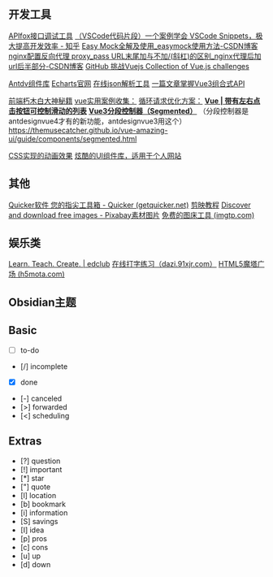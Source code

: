 ## 开发工具
[APIfox接口调试工具](https://app.apifox.com/main)
[（VSCode代码片段）一个案例学会 VSCode Snippets，极大提高开发效率 - 知乎](https://zhuanlan.zhihu.com/p/457062272)
[Easy Mock全解及使用_easymock使用方法-CSDN博客](https://blog.csdn.net/w1418899532/article/details/91951603)
[nginx配置反向代理 proxy_pass URL末尾加与不加/(斜杠)的区别_nginx代理后加url后半部分-CSDN博客](https://blog.csdn.net/willingtolove/article/details/108500198)
[GitHub 挑战Vuejs Collection of Vue.js challenges](https://github.com/webfansplz/vuejs-challenges)

[Antdv组件库](https://www.antdv.com/)
[Echarts官网](https://echarts.apache.org/zh/index.html)
[在线json解析工具](https://www.json.cn/)
[一篇文章掌握Vue3组合式API](https://blog.csdn.net/weixin_53734436/article/details/117481977)

[前端朽木白大神秘籍](https://www.yuque.com/xiumubai/doc?mode=dark)
[vue实用案例收集：](https://vuejsexamples.com/)
[循环请求优化方案：](https://blog.csdn.net/weixin_40476233/article/details/121292970)
[**Vue | 带有左右点击按钮可控制滑动的列表**](https://blog.csdn.net/weixin_44303404/article/details/123947427)
[**Vue3分段控制器（Segmented）**](https://blog.csdn.net/Dandrose/article/details/140664033)
（分段控制器是antdesignvue4才有的新功能，antdesignvue3用这个）
https://themusecatcher.github.io/vue-amazing-ui/guide/components/segmented.html

[CSS实现的动画效果](https://lhammer.cn/You-need-to-know-css/)
[炫酷的UI组件库，适用于个人网站](http://uiverse.io)

## 其他
[Quicker软件 您的指尖工具箱 - Quicker (getquicker.net)](https://getquicker.net/)
[剪映教程](https://www.capcut.cn/learning/topic_detail/7128272592783428894?page_enter_from=videocut_pc)
[Discover and download free images - Pixabay素材图片](https://pixabay.com/images/search/?order=ec)
[免费的图床工具 (imgtp.com)](https://www.imgtp.com/)

## 娱乐类
[Learn. Teach. Create. | edclub](https://www.edclub.com/)
[在线打字练习（dazi.91xjr.com）](https://dazi.91xjr.com/)
[HTML5魔塔广场 (h5mota.com)](https://h5mota.com/landing.php)

## Obsidian主题

## Basic
- [ ] to-do
- [/] incomplete
- [x] done
- [-] canceled
- [>] forwarded
- [<] scheduling

## Extras
- [?] question
- [!] important
- [*] star
- ["] quote
- [l] location
- [b] bookmark
- [i] information
- [S] savings
- [I] idea
- [p] pros
- [c] cons
- [u] up
- [d] down